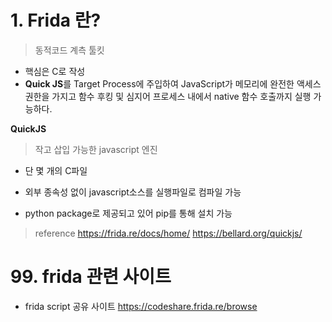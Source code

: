 
# 1. Frida 란?

> 동적코드 계측 툴킷 

- 핵심은 C로 작성 
- **Quick JS**를 Target Process에 주입하여 JavaScript가 메모리에 완전한 액세스 권한을 가지고 함수 후킹 및 심지어 프로세스 내에서 native 함수 호출까지 실행 가능하다.



**QuickJS**

> 작고 삽입 가능한 javascript 엔진 

- 단 몇 개의 C파일
- 외부 종속성 없이 javascript소스를 실행파일로 컴파일 가능 


- python package로 제공되고 있어 pip를 통해 설치 가능 

>reference 
>https://frida.re/docs/home/
>https://bellard.org/quickjs/




# 99. frida 관련 사이트

- frida script 공유 사이트 
https://codeshare.frida.re/browse